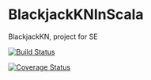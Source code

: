 # BlackjackKNInScala
BlackjackKN, project for SE

[![Build Status](https://travis-ci.org/jasieben/de.htwg.se.BlackjackKNInScala.svg?branch=master)](https://travis-ci.org/jasieben/de.htwg.se.BlackjackKNInScala)

[![Coverage Status](https://coveralls.io/repos/github/jasieben/de.htwg.se.BlackjackKNInScala/badge.svg?branch=master)](https://coveralls.io/github/jasieben/de.htwg.se.BlackjackKNInScala?branch=master)

